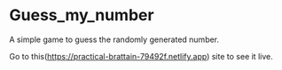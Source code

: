 # Guess_my_number
A simple game to guess the randomly generated number.

Go to this(https://practical-brattain-79492f.netlify.app) site to see it live.
